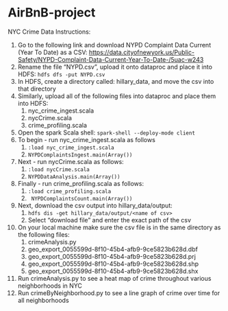 # AirBnB-project

NYC Crime Data Instructions:
1. Go to the following link and download NYPD Complaint Data Current (Year To Date) as a CSV: https://data.cityofnewyork.us/Public-Safety/NYPD-Complaint-Data-Current-Year-To-Date-/5uac-w243
2. Rename the file “NYPD.csv”, upload it onto dataproc and place it into HDFS: `hdfs dfs -put NYPD.csv`
3. In HDFS, create a directory called: hillary_data, and move the csv into that directory
4. Similarly, upload all of the following files into dataproc and place them into HDFS:
    1. nyc_crime_ingest.scala
    2. nycCrime.scala
    3. crime_profiling.scala
5. Open the spark Scala shell: `spark-shell --deploy-mode client`
6. To begin - run nyc_crime_ingest.scala as follows
    1.  `:load nyc_crime_ingest.scala`
    2.  `NYPDComplaintsIngest.main(Array())`
7. Next - run nycCrime.scala as follows:
    1.  `:load nycCrime.scala`
    2.  `NYPDDataAnalysis.main(Array())`
8. Finally - run crime_profiling.scala as follows:
    1.  `:load crime_profiling.scala`
    2.  ` NYPDComplaintsCount.main(Array())`
9. Next, download the csv output into hillary_data/output:
    1. `hdfs dis -get hillary_data/output/<name of csv>`
    2. Select “download file” and enter the exact path of the csv
10. On your local machine make sure the csv file is in the same directory as the following files:
    1. crimeAnalysis.py
    2. geo_export_0055599d-8f10-45b4-afb9-9ce5823b628d.dbf
    3. geo_export_0055599d-8f10-45b4-afb9-9ce5823b628d.prj
    4. geo_export_0055599d-8f10-45b4-afb9-9ce5823b628d.shp
    5. geo_export_0055599d-8f10-45b4-afb9-9ce5823b628d.shx
11. Run crimeAnalysis.py to see a heat map of crime throughout various neighborhoods in NYC
12. Run crimeByNeighborhood.py to see a line graph of crime over time for all neighborhoods